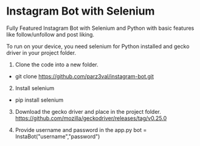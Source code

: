 # Instagram Bot with Selenium

Fully Featured Instagram Bot with Selenium and Python with basic features like follow/unfollow and post liking.

To run on your device, you need selenium for Python installed and gecko driver in your project folder.

1. Clone the code into a new folder.
- git clone https://github.com/parz3val/instagram-bot.git

2. Install selenium
- pip install selenium

3. Download the gecko driver and place in the project folder.
https://github.com/mozilla/geckodriver/releases/tag/v0.25.0

4. Provide username and password in the app.py
bot = InstaBot("username","password")

